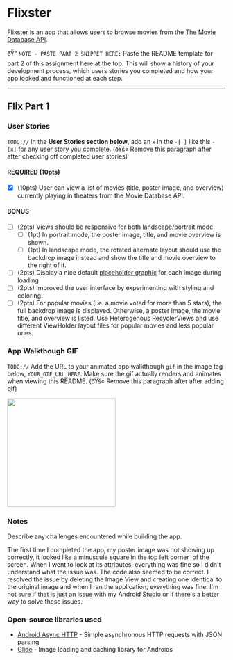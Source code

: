 # Flixster
Flixster is an app that allows users to browse movies from the [The Movie Database API](http://docs.themoviedb.apiary.io/#).

ðŸ“ `NOTE - PASTE PART 2 SNIPPET HERE:` Paste the README template for part 2 of this assignment here at the top. This will show a history of your development process, which users stories you completed and how your app looked and functioned at each step.

---

## Flix Part 1

### User Stories
`TODO://` In the **User Stories section below**, add an `x` in the `-[ ]` like this `- [x]` for any user story you complete. (ðŸš« Remove this paragraph after after checking off completed user stories)

#### REQUIRED (10pts)
- [X] (10pts) User can view a list of movies (title, poster image, and overview) currently playing in theaters from the Movie Database API.

#### BONUS
- [ ] (2pts) Views should be responsive for both landscape/portrait mode.
   - [ ] (1pt) In portrait mode, the poster image, title, and movie overview is shown.
   - [ ] (1pt) In landscape mode, the rotated alternate layout should use the backdrop image instead and show the title and movie overview to the right of it.

- [ ] (2pts) Display a nice default [placeholder graphic](https://guides.codepath.org/android/Displaying-Images-with-the-Glide-Library#advanced-usage) for each image during loading
- [ ] (2pts) Improved the user interface by experimenting with styling and coloring.
- [ ] (2pts) For popular movies (i.e. a movie voted for more than 5 stars), the full backdrop image is displayed. Otherwise, a poster image, the movie title, and overview is listed. Use Heterogenous RecyclerViews and use different ViewHolder layout files for popular movies and less popular ones.

### App Walkthough GIF
`TODO://` Add the URL to your animated app walkthough `gif` in the image tag below, `YOUR_GIF_URL_HERE`. Make sure the gif actually renders and animates when viewing this README. (ðŸš« Remove this paragraph after after adding gif)

<img src="https://imgur.com/u54AnBd" width=250><br>

### Notes
Describe any challenges encountered while building the app.
 
The first time I completed the app, my poster image was not showing up correctly, it looked like a minuscule square in the top left corner  of the screen. When I went to look at its attributes, everything was fine so I didn't understand what the issue was. The code also seemed to be correct. I resolved the issue by deleting the Image View and creating one identical to the original image and when I ran the application, everything was fine. I'm not sure if that is just an issue with my Android Studio or if there's a better way to solve these issues.
### Open-source libraries used

- [Android Async HTTP](https://github.com/codepath/CPAsyncHttpClient) - Simple asynchronous HTTP requests with JSON parsing
- [Glide](https://github.com/bumptech/glide) - Image loading and caching library for Androids

